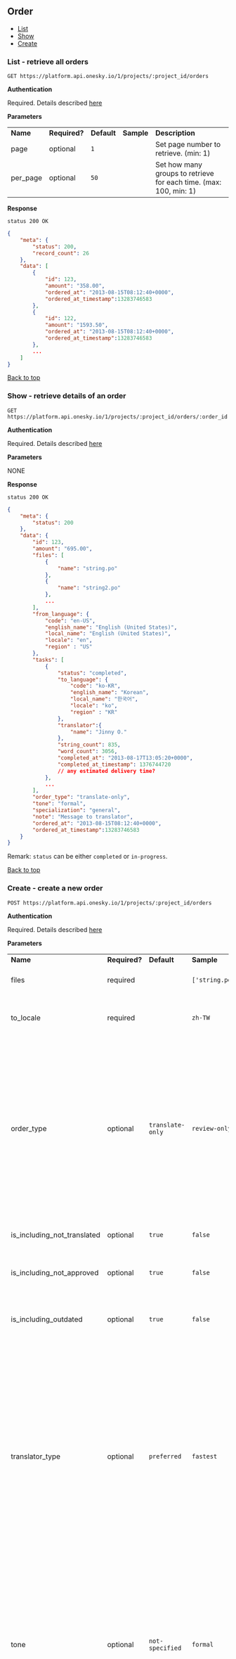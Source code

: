 ## Order
- [List](#list---retrieve-all-orders)
- [Show](#show---retrieve-details-of-an-order)
- [Create](#create---create-a-new-order)


### List - retrieve all orders

    GET https://platform.api.onesky.io/1/projects/:project_id/orders

**Authentication**

Required. Details described [here](/README.md#authentication)

**Parameters**

<table>
    <tr>
        <td><strong>Name</strong></td>
        <td><strong>Required?</strong></td>
        <td><strong>Default</strong></td>
        <td><strong>Sample</strong></td>
        <td><strong>Description</strong></td>
    </tr>
    <tr>
        <td>page</td>
        <td>optional</td>
        <td><code>1</code></td>
        <td></td>
        <td>Set page number to retrieve. (min: 1)</td>
    </tr>
    <tr>
        <td>per_page</td>
        <td>optional</td>
        <td><code>50</code></td>
        <td></td>
        <td>Set how many groups to retrieve for each time. (max: 100, min: 1)</td>
    </tr>
</table>

**Response**

```
status 200 OK
```
``` json
{
    "meta": {
        "status": 200,
        "record_count": 26
    },
    "data": [
        {
            "id": 123,
            "amount": "358.00",
            "ordered_at": "2013-08-15T08:12:40+0000",
            "ordered_at_timestamp":13283746583
        },
        {
            "id": 122,
            "amount": "1593.50",
            "ordered_at": "2013-08-15T08:12:40+0000",
            "ordered_at_timestamp":13283746583
        },
        ...
    ]
}
```
[Back to top](#order)


### Show - retrieve details of an order

    GET https://platform.api.onesky.io/1/projects/:project_id/orders/:order_id

**Authentication**

Required. Details described [here](/README.md#authentication)

**Parameters**

NONE

**Response**

```
status 200 OK
```
``` json
{
    "meta": {
        "status": 200
    },
    "data": {
        "id": 123,
        "amount": "695.00",
        "files": [
            {
                "name": "string.po"
            },
            {
                "name": "string2.po"
            },
            ...
        ],
        "from_language": {
            "code": "en-US",
            "english_name": "English (United States)",
            "local_name": "English (United States)",
            "locale": "en",
            "region" : "US"
        },
        "tasks": [
            {
                "status": "completed",
                "to_language": {
                    "code": "ko-KR",
                    "english_name": "Korean",
                    "local_name": "한국어",
                    "locale": "ko",
                    "region" : "KR"
                },
                "translator":{
                    "name": "Jinny O."
                },
                "string_count": 835,
                "word_count": 3056,
                "completed_at": "2013-08-17T13:05:20+0000",
                "completed_at_timestamp": 1376744720
                // any estimated delivery time?
            },
            ...
        ],
        "order_type": "translate-only",
        "tone": "formal",
        "specialization": "general",
        "note": "Message to translator",
        "ordered_at": "2013-08-15T08:12:40+0000",
        "ordered_at_timestamp":13283746583
    }
}
```
Remark: `status` can be either `completed` or `in-progress`.

[Back to top](#order)


### Create - create a new order

    POST https://platform.api.onesky.io/1/projects/:project_id/orders

**Authentication**

Required. Details described [here](/README.md#authentication)

**Parameters**

<table>
    <tr>
        <td><strong>Name</strong></td>
        <td><strong>Required?</strong></td>
        <td><strong>Default</strong></td>
        <td><strong>Sample</strong></td>
        <td><strong>Description</strong></td>
    </tr>
    <tr>
        <td>files</td>
        <td>required</td>
        <td></td>
        <td><code>['string.po']</code></td>
        <td>Files to be translated in the order</td>
    </tr>
    <tr>
        <td>to_locale</td>
        <td>required</td>
        <td></td>
        <td><code>zh-TW</code></td>
        <td>Target language to tranlate. Please refer to <a href="/resources/locales.md">GET locales</a></td>
    </tr>
    <tr>
        <td>order_type</td>
        <td>optional</td>
        <td><code>translate-only</code></td>
        <td><code>review-only</code></td>
        <td>
            Specify type of order.
            <br>
            Types:
            <ul>
                <li><code>translate-only</code> - perform translation only</li>
                <li><code>review-only</code> - review translation only</li>
                <li><code>translate-review</code> - perform translation and review afterwards</li>
            </ul>
        </td>
    </tr>
    <tr>
        <td>is_including_not_translated</td>
        <td>optional</td>
        <td><code>true</code></td>
        <td><code>false</code></td>
        <td>Include not translated phrases to translate</td>
    </tr>
    <tr>
        <td>is_including_not_approved</td>
        <td>optional</td>
        <td><code>true</code></td>
        <td><code>false</code></td>
        <td>Include not approved phrases to translate</td>
    </tr>
    <tr>
        <td>is_including_outdated</td>
        <td>optional</td>
        <td><code>true</code></td>
        <td><code>false</code></td>
        <td>Include outdated phrases to translate that is updated since last order.</td>
    </tr>
    <tr>
        <td>translator_type</td>
        <td>optional</td>
        <td><code>preferred</code></td>
        <td><code>fastest</code></td>
        <td>
            Specify type of translator used in translation.
            <br>
            Types:
            <ul>
                <li><code>preferred</code> - select translator who helped translated your projects previously for consistency</li>
                <li><code>fastest</code> - select translator who has fewest jobs and is able to pick up your job faster</li>
            </ul>
        </td>
    </tr>
    <tr>
        <td>tone</td>
        <td>optional</td>
        <td><code>not-specified</code></td>
        <td><code>formal</code></td>
        <td>
            Specify the tone used in translation.
            <br>
            Currently supported:
            <ul>
                <li><code>not-specified</code> - no preference</li>
                <li><code>formal</code> - translate in formal tone</li>
                <li><code>informal</code> - translate in informal tone</li>
            </ul>
        </td>
    </tr>
    <tr>
        <td>specialization</td>
        <td>optional</td>
        <td><code>general</code></td>
        <td><code>game</code></td>
        <td>
            Specify specialization in order to translate phrases in a specific area.
            <br>
            Currently supported:
            <ul>
                <li><code>general</code> - genreal translations</li>
                <li><code>game</code> - translations of game</li>
            </ul>
        </td>
    </tr>
    <tr>
        <td>note</td>
        <td>optional</td>
        <td></td>
        <td></td>
        <td>Note to translator.</td>
    </tr>
</table>

**Response**

```
status 201 Created
```
``` json
{
    "meta": {
        "status": 201
    },
    "data": {
        "id": 372,
        "amount": "50.00",
        "files": [
            {
                "name": "string.po"
            },
            {
                "name": "string2.po"
            },
            ...
        ],
        "from_language": {
            "code": "en-US",
            "english_name": "English (United States)",
            "local_name": "English (United States)",
            "locale": "en",
            "region" : "US"
        },
        "to_language": {
            "code": "ja-JP",
            "english_name": "Japanese",
            "local_name": "日本語",
            "locale": "ja",
            "region" : "JP"
        },
        "order_type": "translate-only",
        "string_count": 835,
        "word_count": 3056,
        "is_including_not_translated": true,
        "is_including_not_approved": false,
        "is_including_outdated": true,
        "tone": "formal",
        "specialization": "general",
        "note": "Message to translator",
        "ordered_at": "2013-08-15T08:12:40+0000",
        "ordered_at_timestamp":13283746583,
    }
}
```
[Back to top](#order)
